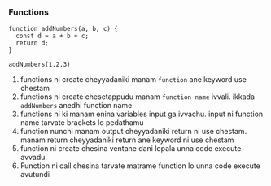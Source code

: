 ### Functions

```
function addNumbers(a, b, c) {
  const d = a + b + c;
  return d;
}

addNumbers(1,2,3)
```

1. functions ni create cheyyadaniki manam `function` ane keyword use chestam
2. functions ni create chesetappudu manam `function name` ivvali. ikkada `addNumbers` anedhi function name
3. functions ni ki manam enina variables input ga ivvachu. input ni function name tarvate brackets lo pedathamu
4. function nunchi manam output cheyyadaniki return ni use chestam. manam return cheyyadaniki return ane keyword ni use chestam
5. function ni create chesina ventane dani lopala unna code execute avvadu.
6. Function ni call chesina tarvate matrame function lo unna code execute avutundi
